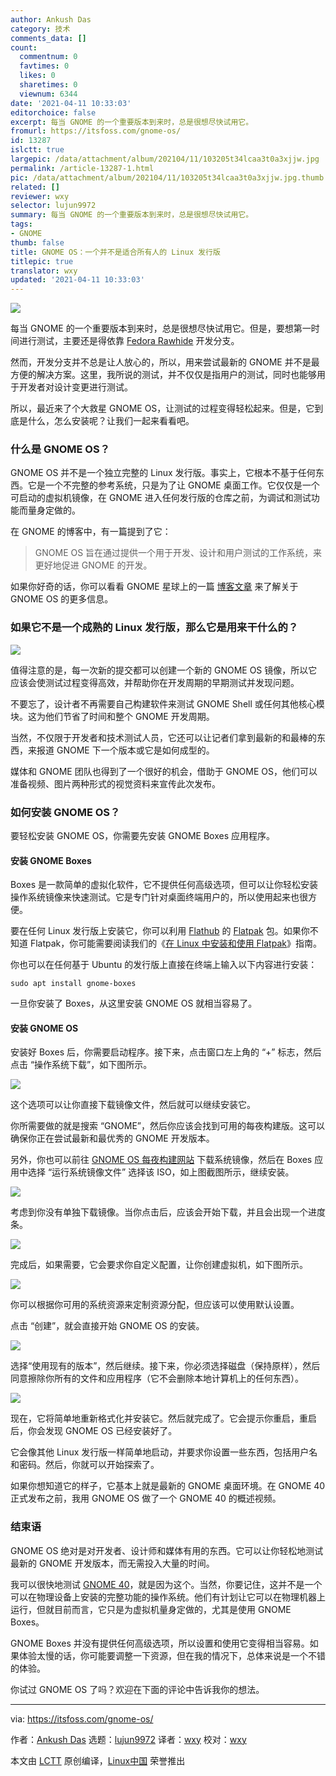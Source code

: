 ```yaml
---
author: Ankush Das
category: 技术
comments_data: []
count:
  commentnum: 0
  favtimes: 0
  likes: 0
  sharetimes: 0
  viewnum: 6344
date: '2021-04-11 10:33:03'
editorchoice: false
excerpt: 每当 GNOME 的一个重要版本到来时，总是很想尽快试用它。
fromurl: https://itsfoss.com/gnome-os/
id: 13287
islctt: true
largepic: /data/attachment/album/202104/11/103205t34lcaa3t0a3xjjw.jpg
permalink: /article-13287-1.html
pic: /data/attachment/album/202104/11/103205t34lcaa3t0a3xjjw.jpg.thumb.jpg
related: []
reviewer: wxy
selector: lujun9972
summary: 每当 GNOME 的一个重要版本到来时，总是很想尽快试用它。
tags:
- GNOME
thumb: false
title: GNOME OS：一个并不是适合所有人的 Linux 发行版
titlepic: true
translator: wxy
updated: '2021-04-11 10:33:03'
---
```


![](/data/attachment/album/202104/11/103205t34lcaa3t0a3xjjw.jpg)


每当 GNOME 的一个重要版本到来时，总是很想尽快试用它。但是，要想第一时间进行测试，主要还是得依靠 [Fedora Rawhide](https://fedoraproject.org/wiki/Releases/Rawhide) 开发分支。


然而，开发分支并不总是让人放心的，所以，用来尝试最新的 GNOME 并不是最方便的解决方案。这里，我所说的测试，并不仅仅是指用户的测试，同时也能够用于开发者对设计变更进行测试。


所以，最近来了个大救星 GNOME OS，让测试的过程变得轻松起来。但是，它到底是什么，怎么安装呢？让我们一起来看看吧。


### 什么是 GNOME OS？


GNOME OS 并不是一个独立完整的 Linux 发行版。事实上，它根本不基于任何东西。它是一个不完整的参考系统，只是为了让 GNOME 桌面工作。它仅仅是一个可启动的虚拟机镜像，在 GNOME 进入任何发行版的仓库之前，为调试和测试功能而量身定做的。


在 GNOME 的博客中，有一篇提到了它：



> 
> GNOME OS 旨在通过提供一个用于开发、设计和用户测试的工作系统，来更好地促进 GNOME 的开发。
> 
> 
> 


如果你好奇的话，你可以看看 GNOME 星球上的一篇 [博客文章](https://blogs.gnome.org/alatiera/2020/10/07/what-is-gnome-os/) 来了解关于 GNOME OS 的更多信息。


### 如果它不是一个成熟的 Linux 发行版，那么它是用来干什么的？


![](/data/attachment/album/202104/11/103303yix2s7i67y66rerr.png)


值得注意的是，每一次新的提交都可以创建一个新的 GNOME OS 镜像，所以它应该会使测试过程变得高效，并帮助你在开发周期的早期测试并发现问题。


不要忘了，设计者不再需要自己构建软件来测试 GNOME Shell 或任何其他核心模块。这为他们节省了时间和整个 GNOME 开发周期。


当然，不仅限于开发者和技术测试人员，它还可以让记者们拿到最新的和最棒的东西，来报道 GNOME 下一个版本或它是如何成型的。


媒体和 GNOME 团队也得到了一个很好的机会，借助于 GNOME OS，他们可以准备视频、图片两种形式的视觉资料来宣传此次发布。


### 如何安装 GNOME OS？


要轻松安装 GNOME OS，你需要先安装 GNOME Boxes 应用程序。


#### 安装 GNOME Boxes


Boxes 是一款简单的虚拟化软件，它不提供任何高级选项，但可以让你轻松安装操作系统镜像来快速测试。它是专门针对桌面终端用户的，所以使用起来也很方便。


要在任何 Linux 发行版上安装它，你可以利用 [Flathub](https://flathub.org/apps/details/org.gnome.Boxes) 的 [Flatpak](https://itsfoss.com/what-is-flatpak/) 包。如果你不知道 Flatpak，你可能需要阅读我们的《[在 Linux 中安装和使用 Flatpak](https://itsfoss.com/flatpak-guide/)》指南。


你也可以在任何基于 Ubuntu 的发行版上直接在终端上输入以下内容进行安装：



```
sudo apt install gnome-boxes

```

一旦你安装了 Boxes，从这里安装 GNOME OS 就相当容易了。


#### 安装 GNOME OS


安装好 Boxes 后，你需要启动程序。接下来，点击窗口左上角的 “+” 标志，然后点击 “操作系统下载”，如下图所示。


![](/data/attachment/album/202104/11/103304jqqpyhlpc5y0wylb.jpg)


这个选项可以让你直接下载镜像文件，然后就可以继续安装它。


你所需要做的就是搜索 “GNOME”，然后你应该会找到可用的每夜构建版。这可以确保你正在尝试最新和最优秀的 GNOME 开发版本。


另外，你也可以前往 [GNOME OS 每夜构建网站](https://os.gnome.org/) 下载系统镜像，然后在 Boxes 应用中选择 “运行系统镜像文件” 选择该 ISO，如上图截图所示，继续安装。


![](/data/attachment/album/202104/11/103304jbfqbgwggbzg44gq.jpg)


考虑到你没有单独下载镜像。当你点击后，应该会开始下载，并且会出现一个进度条。


![](/data/attachment/album/202104/11/103304bfupyxuppxhyfa7p.jpg)


完成后，如果需要，它会要求你自定义配置，让你创建虚拟机，如下图所示。


![](/data/attachment/album/202104/11/103305ktqumtrjqj5uel5f.png)


你可以根据你可用的系统资源来定制资源分配，但应该可以使用默认设置。


点击 “创建”，就会直接开始 GNOME OS 的安装。


![](/data/attachment/album/202104/11/103305hx0n0n8274muv2v6.jpg)


选择“使用现有的版本”，然后继续。接下来，你必须选择磁盘（保持原样），然后同意擦除你所有的文件和应用程序（它不会删除本地计算机上的任何东西）。


![](/data/attachment/album/202104/11/103305h2lnj5rg5dckyarq.jpg)


现在，它将简单地重新格式化并安装它。然后就完成了。它会提示你重启，重启后，你会发现 GNOME OS 已经安装好了。


它会像其他 Linux 发行版一样简单地启动，并要求你设置一些东西，包括用户名和密码。然后，你就可以开始探索了。


如果你想知道它的样子，它基本上就是最新的 GNOME 桌面环境。在 GNOME 40 正式发布之前，我用 GNOME OS 做了一个 GNOME 40 的概述视频。


### 结束语


GNOME OS 绝对是对开发者、设计师和媒体有用的东西。它可以让你轻松地测试最新的 GNOME 开发版本，而无需投入大量的时间。


我可以很快地测试 [GNOME 40](https://news.itsfoss.com/gnome-40-release/)，就是因为这个。当然，你要记住，这并不是一个可以在物理设备上安装的完整功能的操作系统。他们有计划让它可以在物理机器上运行，但就目前而言，它只是为虚拟机量身定做的，尤其是使用 GNOME Boxes。


GNOME Boxes 并没有提供任何高级选项，所以设置和使用它变得相当容易。如果体验太慢的话，你可能要调整一下资源，但在我的情况下，总体来说是一个不错的体验。


你试过 GNOME OS 了吗？欢迎在下面的评论中告诉我你的想法。




---


via: <https://itsfoss.com/gnome-os/>


作者：[Ankush Das](https://itsfoss.com/author/ankush/) 选题：[lujun9972](https://github.com/lujun9972) 译者：[wxy](https://github.com/wxy) 校对：[wxy](https://github.com/wxy)


本文由 [LCTT](https://github.com/LCTT/TranslateProject) 原创编译，[Linux中国](https://linux.cn/) 荣誉推出